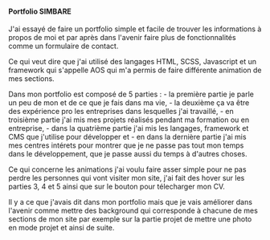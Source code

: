 #### Portfolio SIMBARE

J'ai essayé de faire un portfolio simple et facile de trouver les informations à propos de moi et par après dans l'avenir faire plus de  fonctionnalités comme un formulaire de contact.

Ce qui veut dire que j'ai utilisé des langages HTML, SCSS, Javascript et un framework qui s'appelle AOS qui m'a permis de faire différente animation de mes sections.

Dans mon portfolio est composé de 5 parties :
    - la première partie je parle un peu de mon et de ce que je fais dans ma vie,
    - la deuxième ça va être des expérience pro les entreprises dans lesquelles j'ai travaillé, 
    - en troisième partie j'ai mis mes projets réalisés pendant ma formation ou en entreprise, 
    - dans la quatrième partie j'ai mis les langages, framework et CMS que j'utilise pour développer et 
    - en dans la dernière partie j'ai mis mes centres intérets pour montrer que je ne passe pas tout mon temps dans le développement, que je    passe aussi du temps à d'autres choses.

Ce qui concerne les animations j'ai voulu faire asser simple pour ne pas perdre les personnes qui vont visiter mon site, j'ai fait des hover sur les parties 3, 4 et 5 ainsi que sur le bouton pour télecharger mon CV.

Il y a ce que j'avais dit dans mon portfolio mais que je vais améliorer dans l'avenir comme mettre des background qui corresponde à chacune de mes sections de mon site par exemple sur la partie projet de mettre une photo en mode projet et ainsi de suite.

